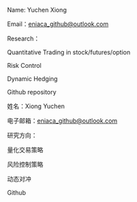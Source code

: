 Name: Yuchen Xiong

Email：eniaca_github@outlook.com

Research：

Quantitative Trading in stock/futures/option

Risk Control

Dynamic Hedging

Github repository



姓名：Xiong Yuchen

电子邮箱：eniaca_github@outlook.com

研究方向：

量化交易策略

风险控制策略

动态对冲
 
Github 
